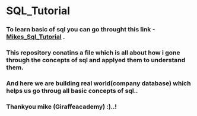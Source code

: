 # SQL_Tutorial

### To learn basic of sql you can go throught this link - [Mikes_Sql_Tutorial](https://www.giraffeacademy.com/databases/sql/) .
### This repository conatins a file which is all about how i gone through the concepts of sql and applyed them to understand them.
### And here we are building real world(company database) which helps us go throug all basic concepts of sql.. 
### Thankyou mike (Giraffeacademy) :)..!
